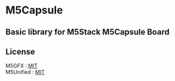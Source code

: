 
# M5Capsule

## Basic library for M5Stack M5Capsule Board 


License
----------------
M5GFX : [MIT](https://github.com/m5stack/M5GFX/blob/master/LICENSE)  
M5Unified : [MIT](https://github.com/m5stack/M5Unified/blob/master/LICENSE)  
